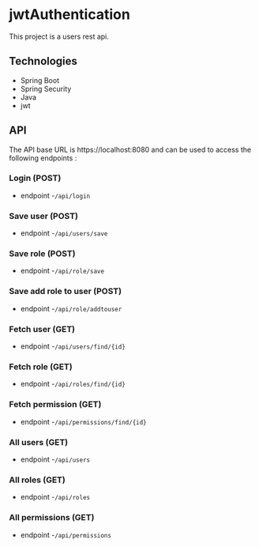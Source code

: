 # jwtAuthentication

This project is a users rest api.

## Technologies
- Spring Boot
- Spring Security
- Java
- jwt

## API
The API base URL is https://localhost:8080 and can be used to access the following endpoints :



### Login (POST)
- endpoint -```/api/login```

### Save user (POST)
- endpoint -```/api/users/save```

### Save role (POST)
- endpoint -```/api/role/save```

### Save add role to user (POST)
- endpoint -```/api/role/addtouser```

### Fetch user (GET)
- endpoint -```/api/users/find/{id}```

### Fetch role (GET)
- endpoint -```/api/roles/find/{id}```

### Fetch permission (GET)
- endpoint -```/api/permissions/find/{id}```

### All users (GET)
- endpoint -```/api/users```

### All roles (GET)
- endpoint -```/api/roles```

### All permissions (GET)
- endpoint -```/api/permissions```
